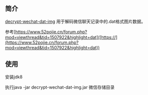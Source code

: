 ## 简介

<u>[decrypt-wechat-dat-img]([https://](https://github.com/cctyl/decrypt-wechat-dat-img))</u> 用于解码微信聊天记录中的.dat格式图片数据。

参考[https://www.52pojie.cn/forum.php?mod=viewthread&tid=1507922&highlight=dat]([https://](https://www.52pojie.cn/forum.php?mod=viewthread&tid=1507922&highlight=dat))

## 使用

安装jdk8

执行java -jar decrypt-wechat-dat-img.jar 微信存储目录

